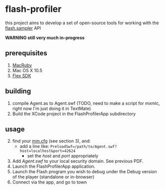 flash-profiler
==============

this project aims to develop a set of open-source tools for working with the 
[flash.sampler](http://livedocs.adobe.com/flash/9.0/ActionScriptLangRefV3/flash/sampler/package-detail.html) API

**WARNING still very much in-progress**

prerequisites
-------------

1. [MacRuby](http://macruby.org)
1. Mac OS X 10.5
1. [Flex SDK](http://opensource.adobe.com/wiki/display/flexsdk/Flex+SDK)

building
--------

1. compile Agent.as to Agent.swf (TODO, need to make a script for mxmlc, right now I'm just doing it in TextMate)
1. Build the XCode project in the FlashProfilerApp subdirectory

usage
-----

2. find your [mm.cfg](http://www.adobe.com/devnet/flashplayer/articles/flash_player_admin_guide/flash_player_admin_guide.pdf) (see section 3), and:
    * add a line like: `PreloadSwf=/path/to/Agent.swf?host=localhost&port=42624`
        * set the _host_ and _port_ appropriately
3. Add *Agent.swf* to your local security domain. See previous PDF.    
4. Launch the FlashProfilerApp application.
5. Launch the Flash program you wish to debug under the Debug version of the player (standalone or in-browser)
6. Connect via the app, and go to town

